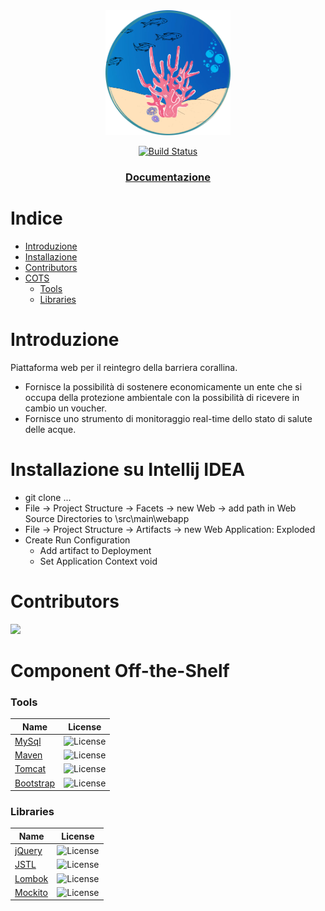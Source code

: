 <div align="center">
<img src="src/main/webapp/images/logoCoralloSmart.png" width="200" height="200" alt="Logo">

[![Build Status](https://app.travis-ci.com/GerardoIuliano/CoralloSmart.svg?branch=main)](https://app.travis-ci.com/GerardoIuliano/CoralloSmart)

</div>
<div align = "center">
  <h3>
    <a href="">
      Documentazione
    </a>
  </h3>
</div>

# Indice

- [Introduzione](#Introduzione)
- [Installazione](#Installazione)
- [Contributors](#Contributors)
- [COTS](#Component)
    - [Tools](#tools)
    - [Libraries](#libraries)

# Introduzione

Piattaforma web per il reintegro della barriera corallina. 
- Fornisce la possibilità di sostenere economicamente un ente che si occupa della protezione ambientale con la possibilità di ricevere in cambio un voucher.
- Fornisce uno strumento di monitoraggio real-time dello stato di salute delle acque.

# Installazione su Intellij IDEA
- git clone ...
- File -> Project Structure -> Facets -> new Web -> add path in Web Source Directories to \src\main\webapp
- File -> Project Structure -> Artifacts -> new Web Application: Exploded
- Create Run Configuration
  - Add artifact to Deployment
  - Set Application Context void

# Contributors
<a href="https://github.com/CoralloSmart/graphs/contributors">
  <img
  src="https://contrib.rocks/image?repo=GerardoIuliano/CoralloSmart"
  />
</a>


# Component Off-the-Shelf

### Tools

| Name                                                        | License                                                        |
| ----------------------------------------------------------- | -------------------------                                      |
| [MySql](https://www.mysql.com/it/)                          | ![License](https://img.shields.io/aur/license/mysql)           |
| [Maven](https://maven.apache.org/)                          | ![License](https://img.shields.io/aur/license/android-studio)  |
| [Tomcat](http://tomcat.apache.org/)                         | ![License](https://img.shields.io/aur/license/android-studio)  |
| [Bootstrap](https://getbootstrap.com/)                      | ![License](https://img.shields.io/)|

### Libraries

| Name                                                       | License                                                        |
| ---------------------------------------------------------- | ----------                                                     |
| [jQuery](https://jquery.com/)                              | ![License](https://img.shields.io/apm/l/vim-mode?style=plastic)|
| [JSTL](https://javaee.github.io/jstl-api/)                 | ![License](https://img.shields.io/aur/license/weka)            |
| [Lombok](https://projectlombok.org/)                       | ![License](https://img.shields.io/apm/l/vim-mode?style=plastic)|
| [Mockito](https://site.mockito.org/)                       | ![License](https://img.shields.io/apm/l/vim-mode?style=plastic)|
